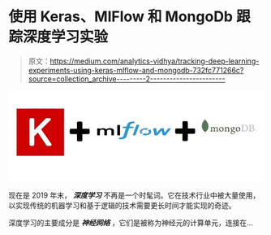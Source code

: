 # 使用 Keras、MlFlow 和 MongoDb 跟踪深度学习实验

> 原文：<https://medium.com/analytics-vidhya/tracking-deep-learning-experiments-using-keras-mlflow-and-mongodb-732fc771266c?source=collection_archive---------2----------------------->

![](img/6a455fecf5dcbec201c84ff49323b6db.png)

现在是 2019 年末， ***深度学习*** 不再是一个时髦词。它在技术行业中被大量使用，以实现传统的机器学习和基于逻辑的技术需要更长时间才能实现的奇迹。

深度学习的主要成分是 ***神经网络*** ，它们是被称为神经元的计算单元，连接在…